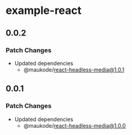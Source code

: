 # example-react

## 0.0.2

### Patch Changes

- Updated dependencies
  - @maukode/react-headless-media@1.0.1

## 0.0.1

### Patch Changes

- Updated dependencies
  - @maukode/react-headless-media@1.0.0
